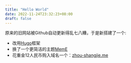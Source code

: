 ```yaml
---
title: "Hello World"
date: 2022-11-24T23:32:23+08:00
draft: false
---
```

原来的旧网站被Github自动更新得乱七八糟，于是新搭建了一个:
- 改用[Hugo](https://gohugo.io/)框架
- 换了一个更简洁的主题[MemE](https://github.com/reuixiy/hugo-theme-meme)
- 花重金12人民币购入域名一个：[zhou-shangjie.me](zhou-shangjie.me)
